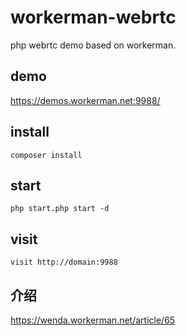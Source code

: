 # workerman-webrtc
php webrtc demo based on workerman.

## demo
https://demos.workerman.net:9988/

## install
`composer install`

## start
`php start.php start -d`

## visit
`visit http://domain:9988`

## 介绍
https://wenda.workerman.net/article/65
